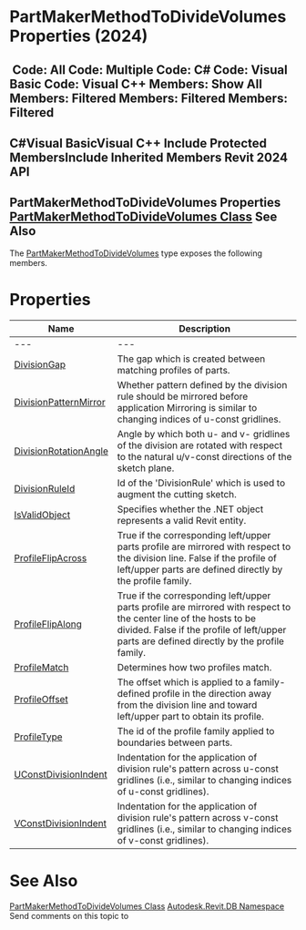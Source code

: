 # PartMakerMethodToDivideVolumes Properties (2024)

﻿
 Code: All Code: Multiple Code: C# Code: Visual Basic Code: Visual C++  Members: Show All Members: Filtered Members: Filtered Members: Filtered   
---  
C#Visual BasicVisual C++
Include Protected MembersInclude Inherited Members
Revit 2024 API  
---  
PartMakerMethodToDivideVolumes Properties  
[PartMakerMethodToDivideVolumes Class](611ca5f7-3ffb-6f83-3aaf-df4533038ed0.md "PartMakerMethodToDivideVolumes Class") See Also  
---  
The [PartMakerMethodToDivideVolumes](611ca5f7-3ffb-6f83-3aaf-df4533038ed0.md "PartMakerMethodToDivideVolumes Class") type exposes the following members.
# Properties
| Name | Description |
| --- | --- |
| --- | --- | --- |
| [DivisionGap](c4ca59b9-8b0a-a57c-5eff-e2e6ec71fb40.md "DivisionGap Property") | The gap which is created between matching profiles of parts. |
| [DivisionPatternMirror](097e121c-7a54-157c-9556-1f1ee1331216.md "DivisionPatternMirror Property") | Whether pattern defined by the division rule should be mirrored before application Mirroring is similar to changing indices of u-const gridlines. |
| [DivisionRotationAngle](d25dc463-5722-7434-05c7-4986b0a08d66.md "DivisionRotationAngle Property") | Angle by which both u- and v- gridlines of the division are rotated with respect to the natural u/v-const directions of the sketch plane. |
| [DivisionRuleId](fd62adc1-005d-59b9-cfde-ab413cc7d0f9.md "DivisionRuleId Property") | Id of the 'DivisionRule' which is used to augment the cutting sketch. |
| [IsValidObject](696ea72e-f7df-ff11-cb64-6416cadf9ca0.md "IsValidObject Property") | Specifies whether the .NET object represents a valid Revit entity. |
| [ProfileFlipAcross](97693c2b-8820-38af-d34d-284c4a8b0cf2.md "ProfileFlipAcross Property") | True if the corresponding left/upper parts profile are mirrored with respect to the division line. False if the profile of left/upper parts are defined directly by the profile family. |
| [ProfileFlipAlong](1444910d-3d51-3266-cdd4-0310bf763280.md "ProfileFlipAlong Property") | True if the corresponding left/upper parts profile are mirrored with respect to the center line of the hosts to be divided. False if the profile of left/upper parts are defined directly by the profile family. |
| [ProfileMatch](d942aaf3-8ad2-2c28-4f67-3c5252213b55.md "ProfileMatch Property") | Determines how two profiles match. |
| [ProfileOffset](a6acee14-128e-9508-e41b-73bb6dee0804.md "ProfileOffset Property") | The offset which is applied to a family-defined profile in the direction away from the division line and toward left/upper part to obtain its profile. |
| [ProfileType](34bd82bc-f067-f9f9-6aea-e5fc8990dbe7.md "ProfileType Property") | The id of the profile family applied to boundaries between parts. |
| [UConstDivisionIndent](338f115d-248d-3377-e43b-9169a72f6a05.md "UConstDivisionIndent Property") | Indentation for the application of division rule's pattern across u-const gridlines (i.e., similar to changing indices of u-const gridlines). |
| [VConstDivisionIndent](f4e7e5e1-9fce-34f0-7d1c-25c0b97f8012.md "VConstDivisionIndent Property") | Indentation for the application of division rule's pattern across v-const gridlines (i.e., similar to changing indices of v-const gridlines). |

# See Also
[PartMakerMethodToDivideVolumes Class](611ca5f7-3ffb-6f83-3aaf-df4533038ed0.md "PartMakerMethodToDivideVolumes Class")
[Autodesk.Revit.DB Namespace](87546ba7-461b-c646-cbb1-2cb8f5bff8b2.md "Autodesk.Revit.DB Namespace")
Send comments on this topic to 